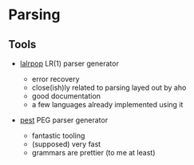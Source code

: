 # Parsing

## Tools

- [lalrpop](https://github.com/lalrpop/lalrpop) LR(1) parser generator
    + error recovery
    + close(ish)ly related to parsing layed out by aho
    + good documentation
    + a few languages already implemented using it

- [pest](https://pest.rs/) PEG parser generator
    + fantastic tooling
    + (supposed) very fast
    + grammars are prettier (to me at least)

